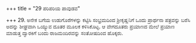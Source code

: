 +++
title = "29 ಪರಿಪರಿಯ ಪಾವುಡವ"

+++
29. ಅನೇಕ ಬಗೆಯ ಉಡುಗೊರೆಗಳನ್ನು ಕಟ್ಟಿಸಿ ಸಂಭ್ರಮದಿಂದ ಶ್ರೀಕೃಷ್ಣನಿಗೆ ಒಂದು ಪ್ರಾರ್ಥನಾ ಪತ್ರವನ್ನು ಬರೆಸಿ ಅದನ್ನು ಶೀಘ್ರವಾಗಿ ಒಯ್ಯುವ ದೂತರ ಮೂಲಕ  ಕಳಿಸಿಕೊಟ್ಟ. ಆ ವೇಗದೂತರು ಪ್ರಯಾಣದ ಮೇಲೆ ಪ್ರಯಾಣ ಮಾಡುತ್ತ ದ್ವಾರಕಿಗೆ ಬಂದು ರಾಜಮಂದಿರವನ್ನು ಸಂತೋಷದಿಂದ ಹೊಕ್ಕರು.